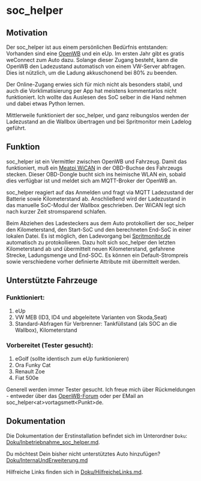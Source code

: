 # soc_helper

## Motivation

Der soc_helper ist aus einem persönlichen Bedürfnis entstanden: Vorhanden sind eine [OpenWB](https://openwb.de/main/) und ein eUp. Im ersten Jahr gibt es gratis weConnect zum Auto dazu. Solange dieser Zugang besteht, kann die OpenWB den Ladezustand automatisch von einem VW-Server abfragen. Dies ist nützlich, um die Ladung akkuschonend bei 80% zu beenden.

Der Online-Zugang erwies sich für mich nicht als besonders stabil, und auch die Vorklimatisierung per App hat meistens kommentarlos nicht funktioniert. Ich wollte das Auslesen des SoC selber in die Hand nehmen und dabei etwas Python lernen.

Mittlerweile funktioniert der soc_helper, und ganz reibungslos werden der Ladezustand an die Wallbox übertragen und bei Spritmonitor mein Ladelog geführt.

## Funktion
soc_helper ist ein Vermittler zwischen OpenWB und Fahrzeug. Damit das funktioniert, muß ein [Meatpi WiCAN](https://github.com/meatpiHQ/wican-fw) in der OBD-Buchse des Fahrzeugs stecken. Dieser OBD-Dongle bucht sich ins heimische WLAN ein, sobald dies verfügbar ist und meldet sich am MQTT-Broker der OpenWB an.

soc_helper reagiert auf das Anmelden und fragt via MQTT Ladezustand der Batterie sowie Kilometerstand ab. Anschließend wird der Ladezustand in das manuelle SoC-Modul der Wallbox geschrieben. Der WiCAN legt sich nach kurzer Zeit stromsparend schlafen.

Beim Abziehen des Ladesteckers aus dem Auto protokolliert der soc_helper den Kilometerstand, den Start-SoC und den berechneten End-SoC in einer lokalen Datei. Es ist möglich, den Ladevorgang bei [Spritmonitor.de](https://spritmonitor.de) automatisch zu protokollieren. Dazu holt sich soc_helper den letzten Kilometerstand ab und übermittelt neuen Kilometerstand, gefahrene Strecke, Ladungsmenge und End-SOC. Es können ein Default-Strompreis sowie verschiedene vorher definierte Attribute mit übermittelt werden.

## Unterstützte Fahrzeuge

### Funktioniert:
1. eUp
2. VW MEB (ID3, ID4 und abgeleitete Varianten von Skoda,Seat)
3. Standard-Abfragen für Verbrenner: Tankfüllstand (als SOC an die Wallbox), Kilometerstand

### Vorbereitet (Tester gesucht):
1. eGolf (sollte identisch zum eUp funktionieren)
2. Ora Funky Cat
3. Renault Zoe
4. Fiat 500e

Generell werden immer Tester gesucht. Ich freue mich über Rückmeldungen - entweder über das [OpenWB-Forum](https://forum.openwb.de/viewtopic.php?t=7451) oder per EMail an soc_helper\<at\>vortagsmett\<Punkt\>de.

## Dokumentation

Die Dokumentation der Erstinstallation befindet sich im Unterordner `Doku`: [Doku/Inbetriebnahme_soc_helper.md](Doku/Inbetriebnahme_soc_helper.md).

Du möchtest Dein bisher nicht unterstütztes Auto hinzufügen? [Doku/InternaUndErweiterung.md](Doku/InternaUndErweiterung.md)

Hilfreiche Links finden sich in [Doku/HilfreicheLinks.md](Doku/HilfreicheLinks.md).
